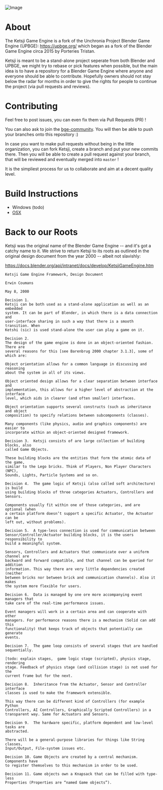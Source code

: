 
![Image](img/kge.png)

# About

The Ketsji Game Engine is a fork of the Unchronia Project Blender Game Engine (UPBGE): https://upbge.org/ which began as a fork of the Blender Game Engine circa 2015 by Porteries Tristan.

Ketsji is meant to be a stand-alone project seperate from both Blender and UPBGE, we might try to rebase or pick features when possible, but the main idea is to have a repository for a Blender Game Engine where anyone and everyone should be able to contribute. Hopefully owners should not stay below the radar for months in order to give the rights for people to continue the project (via pull requests and reviews).

# Contributing

Feel free to post issues, you can even fix them via Pull Requests (PR) !

You can also ask to join the [bge-community](https://github.com/bge-community). You will then be able to push your branches onto this repository :)

In case you want to make pull requests without being in the little organization, you can fork Ketsji, create a branch and put your new commits there. Then you will be able to create a pull request against your branch, that will be reviewed and eventually merged into `master` !

It is the simpliest process for us to collaborate and aim at a decent quality level.

# Build Instructions

- Windows (todo)
- [OSX](doc/build/osx.md)

# Back to our Roots

Ketsji was the original name of the Blender Game Engine -- and it's got a catchy name to it. We strive to return Ketsji to its roots as outlined in the original design document from the year 2000 -- albeit not slavishly:

https://docs.blender.org/api/intranet/docs/develop/KetsjiGameEngine.htm

```
Ketsji Game Engine Framework, Design Document

Erwin Coumans

May 8, 2000

Decision 1.
Ketsji can be both used as a stand-alone application as well as an embedded
system. It can be part of Blender, in which there is a data connection and
user-interface sharing in such a way that there is a smooth transition. When
Ketshi (sic) is used stand-alone the user can play a game on it.

Decision 2.
The design of the game engine is done in an object-oriented fashion. There are
several reasons for this [see Barenbrug 2000 chapter 3.1.3], some of which are:

Object orientation allows for a common language in discussing and reasoning
about the system in all of its views.

Object oriented design allows for a clear separation between interface and
implementation, this allows for a higher level of abstraction at the interface
level, which aids in clearer (and often smaller) interfaces.

Object orientation supports several constructs (such as inheritance and object
composition) to specify relations between subcomponents (classes).

Many components (like physics, audio and graphics components) are easier to
incorporate within an object-oriented designed framework.

Decision 3.  Ketsji consists of are large collection of building blocks, also
called Game Objects.

These building blocks are the entities that form the atomic data of the game,
similar to the Lego bricks. Think of Players, Non Player Characters (NPC),
Sounds, Lights, Particle Systems and so on.

Decision 4.  The game logic of Ketsji (also called soft architecture) is build
using building blocks of three categories Actuators, Controllers and Sensors.

Components usually fit within one of those categories, and are optional (when
a certain platform doesn’t support a specific Actuator, the Actuator can be
left out, without problems).

Decision 5.  A type-less connection is used for communication between
Sensor/Controller/Actuator building blocks, it is the users responsibility to
build a meaningful system.

Sensors, Controllers and Actuators that communicate over a uniform channel are
backward and forward compatible, and that channel can be queried for addition
information. This way there are very little dependencies created (neither
between bricks nor between brick and communication channels). Also it makes
the system more flexible for users.

Decision 6.  Data is managed by one ore more accompanying event managers that
take care of the real-time performance issues.

Event managers will work in a certain area and can cooperate with other
managers. For performance reasons there is a mechanism (Solid can add this
functionality) that keeps track of objects that potentially can generate
events.

Decision 7.  The game loop consists of several stages that are handled
sequentially.

[todo: explain stages,  game logic stage (scripted), physics stage, rendering
stage. Feedback of physics stage (and collision stage) is not used for the
current frame but for the next.

Decision 8.  Inheritance from the Actuator, Sensor and Controller interface
classes is used to make the framework extensible.

This way there can be different kind of Controllers (for example Python
Controllers, AI Controllers, Graphically Scripted Controllers) in a
transparent way. Same for Actuators and Sensors.

Decision 9.  The hardware specific, platform dependent and low-level tasks are
abstracted.

There will be a general-purpose libraries for things like String classes,
Input/Output, File-system issues etc.

Decision 10. Game Objects are created by a central mechanism. Components have
to register themselves to this mechanism in order to be used.

Decision 11. Game objects own a Knapsack that can be filled with type-less
Properties (Properties are “named Game objects”).

```

